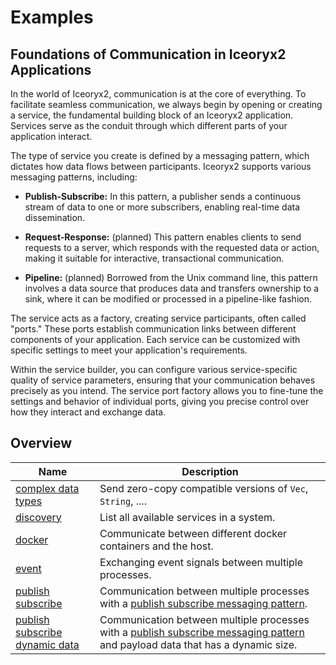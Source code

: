 # Examples

## Foundations of Communication in Iceoryx2 Applications

In the world of Iceoryx2, communication is at the core of everything. To
facilitate seamless communication, we always begin by opening or creating a
service, the fundamental building block of an Iceoryx2 application. Services
serve as the conduit through which different parts of your application
interact.

The type of service you create is defined by a messaging pattern, which
dictates how data flows between participants. Iceoryx2 supports various
messaging patterns, including:

* **Publish-Subscribe:** In this pattern, a publisher sends a continuous stream
    of data to one or more subscribers, enabling real-time data dissemination.

* **Request-Response:** (planned) This pattern enables clients to send requests
    to a server, which responds with the requested data or action,
    making it suitable for interactive, transactional communication.

* **Pipeline:** (planned) Borrowed from the Unix command line, this pattern
    involves a data source that produces data and transfers ownership to a
    sink, where it can be modified or processed in a pipeline-like fashion.

The service acts as a factory, creating service participants, often called
"ports." These ports establish communication links between
different components of your application. Each service can be customized with
specific settings to meet your application's requirements.

Within the service builder, you can configure various service-specific
quality of service parameters, ensuring that your communication behaves
precisely as you intend. The service port factory allows you to fine-tune the
settings and behavior of individual ports, giving you precise control over how
they interact and exchange data.

## Overview

| Name | Description |
|------|-------------|
| [complex data types](examples/complex_data_types) | Send zero-copy compatible versions of `Vec`, `String`, .... |
| [discovery](examples/discovery) | List all available services in a system. |
| [docker](examples/docker) | Communicate between different docker containers and the host. |
| [event](examples/event) | Exchanging event signals between multiple processes.|
| [publish subscribe](examples/publish_subscribe) | Communication between multiple processes with a [publish subscribe messaging pattern](https://en.wikipedia.org/wiki/Publish–subscribe_pattern). |
| [publish subscribe dynamic data](examples/publish_subscribe) | Communication between multiple processes with a [publish subscribe messaging pattern](https://en.wikipedia.org/wiki/Publish–subscribe_pattern) and payload data that has a dynamic size. |

